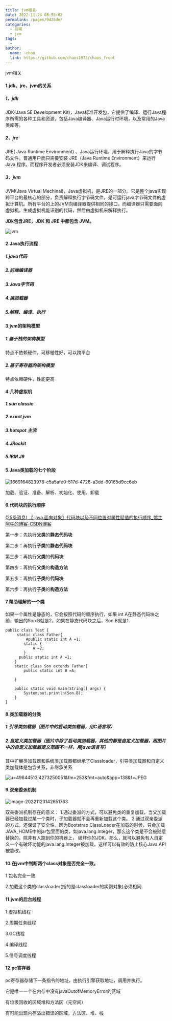 ```yaml
---
title: jvm相关
date: 2022-11-24 08:58:02
permalink: /pages/9d28de/
categories:
  - 后端
  - jvm
tags:
  - 
author: 
  name: ~chao
  link: https://github.com/chaos1973/chaos_front
---
```

jvm相关

#### 1.jdk、jre、jvm的关系

##### 1、jdk

JDK(Java SE Development Kit)，Java标准开发包，它提供了编译、运行Java程序所需的各种工具和资源，包括Java编译器、Java运行时环境，以及常用的Java类库等。

##### 2、jre

JRE( Java Runtime Environment) 、Java运行环境，用于解释执行Java的字节码文件。普通用户而只需要安装 JRE（Java Runtime Environment）来运行 Java 程序。而程序开发者必须安装JDK来编译、调试程序。

##### 3、jvm

JVM(Java Virtual Mechinal)，Java虚拟机，是JRE的一部分。它是整个java实现跨平台的最核心的部分，负责解释执行字节码文件，是可运行java字节码文件的虚拟计算机。所有平台的上的JVM向编译器提供相同的接口，而编译器只需要面向虚拟机，生成虚拟机能识别的代码，然后由虚拟机来解释执行。

**JDk包含JRE，JDK 和 JRE 中都包含 JVM。**

![jvm](/img/jvm/jvm.jpg)

#### 2.Java执行流程

##### 1.java代码

##### 2.前端编译器

##### 3.Java字节码

##### 4.类加载器

##### 5.解释、编译、执行

#### 3.jvm的架构模型

##### 1.基于栈的架构模型

特点不依赖硬件，可移植性好，可以跨平台

##### 2.基于寄存器的架构模型

特点依赖硬件，性能更高

#### 4.几种虚拟机

##### 1.sun classic

##### 2.exact jvm

##### 3.hotspot 主流

##### 4.JRockit

##### 5.IBM J9

#### 5.Java类加载的七个阶段



![1669164823978-c5a5afe0-517d-4726-a3dd-60165d9cc6eb](/img/jvm/load.jpeg)

加载、验证、准备、解析、初始化、使用、卸载

#### 6.代码块的执行顺序

[(25条消息) 【 java 面向对象】代码块以及不同位置对属性赋值的执行顺序_馆主阿牛的博客-CSDN博客](https://blog.csdn.net/qq_57421630/article/details/127036231)

第一步：先执行**父类**的**静态代码块**

第二步：再执行**子类**的**静态代码块**

第三步：再执行**父类**的**代码块**

第四步：再执行**父类**的**构造方法**

第五步：再执行**子类**的**代码块**

第六步：再执行**子类**的**构造方法**

#### 7.帮助理解的一个类

如果一个属性是静态的，它会按照代码的顺序执行，如果 int A在静态代码块之前，输出的Son.B就是2，如果在静态代码块之后，Son.B就是1.

```
public class Test {
     static class Father{
         #public static int A =1;
        static {
            A =2;
        }
      public static int A =1;
    }
    static class Son extends Father{
        public static int B =A;

    }

    public static void main(String[] args) {
        System.out.println(Son.B);
    }
}
```

#### 8.类加载器的分类

##### 1.引导类加载器（图片中的启动类加载器，用C语言写）

##### 2.自定义类加载器（图片中除了启动类加载器，其他的都是自定义加载器，跟图片中的自定义加载器定义范围不一样，用java语言写）

其中扩展类加载器和系统类加载器都继承了Classloader，引导类加载器和自定义类加载体是包含关系，非继承关系

![u=49644513,4273250051&fm=253&fmt=auto&app=138&f=JPEG](/img/jvm/shuangqin.webp)

#### 9.双亲委派机制

![image-20221123142651763](/img/jvm/shuang.png)

双亲委派机制存在的意义：
1.通过委派的方式，可以避免类的重复加载，当父加载器已经加载过某一个类时，子加载器就不会再重新加载这个类。
2.通过双亲委派的方式，还保证了安全性。因为Bootstrap ClassLoader在加载的时候，只会加载JAVA_HOME中的jar包里面的类，如java.lang.Integer，那么这个类是不会被随意替换的，除非有人跑到你的机器上， 破坏你的JDK。那么，就可以避免有人自定义一个有破坏功能的java.lang.Integer被加载。这样可以有效的防止核心Java API被篡改。

#### 10.在jvm中判断两个class对象是否完全一致。

1.包名完全一致

2.加载这个类的classloader(指的是classloader的实例对象)必须相同

#### 11.jvm的后台线程

1.虚拟机线程

2.周期任务线程

3.GC线程

4.编译线程

5.信号调度线程

#### 12.pc寄存器

pc寄存器存储下一条指令的地址，由执行引擎获取地址，调用并执行。

它是唯一一个在内存中没有javaOutofMemoryError的区域

有垃圾回收的区域堆和方法区（元空间）

有可能出现内存溢出错误的区域，方法区、堆、栈